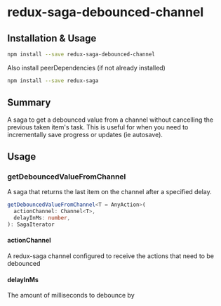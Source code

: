 # redux-saga-debounced-channel

## Installation & Usage

```bash
npm install --save redux-saga-debounced-channel
```

Also install peerDependencies (if not already installed)

```bash
npm install --save redux-saga
```

## Summary

A saga to get a debounced value from a channel without cancelling the previous taken item's task. This is useful for when you need to incrementally save progress or updates (ie autosave).

## Usage

### getDebouncedValueFromChannel

A saga that returns the last item on the channel after a specified delay.

```ts
getDebouncedValueFromChannel<T = AnyAction>(
  actionChannel: Channel<T>,
  delayInMs: number,
): SagaIterator
```

#### actionChannel

A redux-saga channel configured to receive the actions that need to be debounced

#### delayInMs

The amount of milliseconds to debounce by
